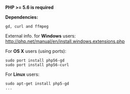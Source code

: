 **PHP >= 5.6 is required**

**Dependencies:**

`gd, curl and ffmpeg`

External info. for **Windows** users: http://php.net/manual/en/install.windows.extensions.php

For **OS X** users (using ports):
```
sudo port install php56-gd
sudo port install php56-curl
```

For **Linux** users:
```
sudo apt-get install php5-gd
...
```